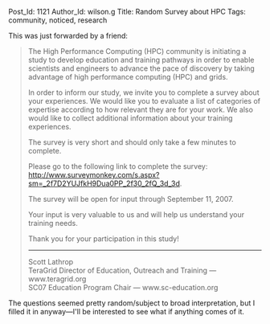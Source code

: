 Post_Id: 1121
Author_Id: wilson.g
Title: Random Survey about HPC
Tags: community, noticed, research

<p>This was just forwarded by a friend:</p>
<blockquote><p>The High Performance Computing (HPC) community is initiating a study to develop education and training pathways in order to enable scientists and engineers to advance the pace of discovery by taking advantage of high performance computing (HPC) and grids.</p>
<p>In order to inform our study, we invite you to complete a survey about your experiences.  We would like you to evaluate a list of categories of expertise according to how relevant they are for your work. We also would like to collect additional information about your training experiences.</p>
<p>The survey is very short and should only take a few minutes to complete.</p>
<p>Please go to the following link to complete the survey: <a href="http://www.surveymonkey.com/s.aspx?sm=_2f7D2YUJfkH9Dua0PP_2f30_2fQ_3d_3d">http://www.surveymonkey.com/s.aspx?sm=_2f7D2YUJfkH9Dua0PP_2f30_2fQ_3d_3d</a>.</p>
<p>The survey will be open for input through September 11, 2007.</p>
<p>Your input is very valuable to us and will help us understand your training needs.</p>
<p>Thank you for your participation in this study!</p>
<hr />Scott Lathrop<br />
TeraGrid Director of Education, Outreach and Training &mdash; www.teragrid.org<br />
SC07 Education Program Chair &mdash; www.sc-education.org</blockquote>
<p>The questions seemed pretty random/subject to broad interpretation, but I filled it in anyway&mdash;I'll be interested to see what if anything comes of it.</p>
